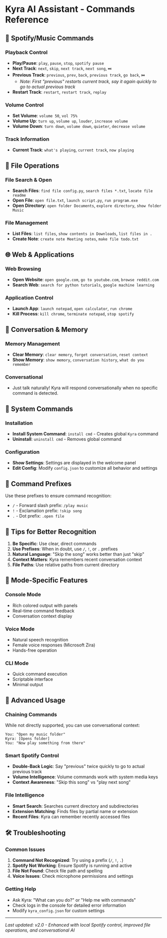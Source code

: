 # Kyra AI Assistant - Commands Reference

## 🎵 Spotify/Music Commands

### Playback Control
- **Play/Pause**: `play`, `pause`, `stop`, `spotify pause`
- **Next Track**: `next`, `skip`, `next track`, `next song`, `⏭️`
- **Previous Track**: `previous`, `prev`, `back`, `previous track`, `go back`, `⏮️`
  - *Note: First "previous" restarts current track, say it again quickly to go to actual previous track*
- **Restart Track**: `restart`, `restart track`, `replay`

### Volume Control
- **Set Volume**: `volume 50`, `vol 75%`
- **Volume Up**: `turn up`, `volume up`, `louder`, `increase volume`
- **Volume Down**: `turn down`, `volume down`, `quieter`, `decrease volume`

### Track Information
- **Current Track**: `what's playing`, `current track`, `now playing`

## 📁 File Operations

### File Search & Open
- **Search Files**: `find file config.py`, `search files *.txt`, `locate file readme`
- **Open File**: `open file.txt`, `launch script.py`, `run program.exe`
- **Open Directory**: `open folder Documents`, `explore directory`, `show folder Music`

### File Management
- **List Files**: `list files`, `show contents in Downloads`, `list files in .`
- **Create Note**: `create note Meeting notes`, `make file todo.txt`

## 🌐 Web & Applications

### Web Browsing
- **Open Website**: `open google.com`, `go to youtube.com`, `browse reddit.com`
- **Search Web**: `search for python tutorials`, `google machine learning`

### Application Control
- **Launch App**: `launch notepad`, `open calculator`, `run chrome`
- **Kill Process**: `kill chrome`, `terminate notepad`, `stop spotify`

## 💬 Conversation & Memory

### Memory Management
- **Clear Memory**: `clear memory`, `forget conversation`, `reset context`
- **Show Memory**: `show memory`, `conversation history`, `what do you remember`

### Conversational
- Just talk naturally! Kyra will respond conversationally when no specific command is detected.

## 🔧 System Commands

### Installation
- **Install System Command**: `install cmd` - Creates global `Kyra` command
- **Uninstall**: `uninstall cmd` - Removes global command

### Configuration
- **Show Settings**: Settings are displayed in the welcome panel
- **Edit Config**: Modify `config.json` to customize all behavior and settings

## 📝 Command Prefixes

Use these prefixes to ensure command recognition:
- `/` - Forward slash prefix: `/play music`
- `!` - Exclamation prefix: `!skip song`
- `.` - Dot prefix: `.open file`

## 🎯 Tips for Better Recognition

1. **Be Specific**: Use clear, direct commands
2. **Use Prefixes**: When in doubt, use `/`, `!`, or `.` prefixes
3. **Natural Language**: "Skip the song" works better than just "skip"
4. **Context Matters**: Kyra remembers recent conversation context
5. **File Paths**: Use relative paths from current directory

## 🔄 Mode-Specific Features

### Console Mode
- Rich colored output with panels
- Real-time command feedback
- Conversation context display

### Voice Mode
- Natural speech recognition
- Female voice responses (Microsoft Zira)
- Hands-free operation

### CLI Mode
- Quick command execution
- Scriptable interface
- Minimal output

## 🚀 Advanced Usage

### Chaining Commands
While not directly supported, you can use conversational context:
```
You: "Open my music folder"
Kyra: [Opens folder]
You: "Now play something from there"
```

### Smart Spotify Control
- **Double-Back Logic**: Say "previous" twice quickly to go to actual previous track
- **Volume Intelligence**: Volume commands work with system media keys
- **Context Awareness**: "Skip this song" vs "play next song"

### File Intelligence
- **Smart Search**: Searches current directory and subdirectories
- **Extension Matching**: Finds files by partial name or extension
- **Recent Files**: Kyra can remember recently accessed files

## 🛠️ Troubleshooting

### Common Issues
1. **Command Not Recognized**: Try using a prefix (`/`, `!`, `.`)
2. **Spotify Not Working**: Ensure Spotify is running and active
3. **File Not Found**: Check file path and spelling
4. **Voice Issues**: Check microphone permissions and settings

### Getting Help
- Ask Kyra: "What can you do?" or "Help me with commands"
- Check logs in the console for detailed error information
- Modify `kyra_config.json` for custom settings

---

*Last updated: v2.0 - Enhanced with local Spotify control, improved file operations, and conversational AI* 